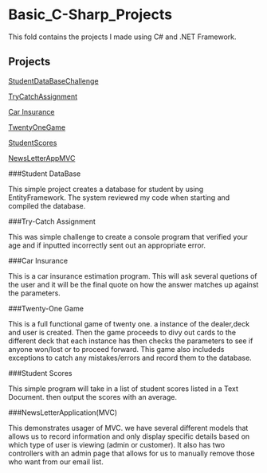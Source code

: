 # Basic_C-Sharp_Projects
 This fold contains the projects I made using C# and .NET Framework.
## Projects


[StudentDataBaseChallenge](https://github.com/TravisHeckel/Basic_C-Sharp_Projects/tree/main/Project%20and%20Assignments/StudentDataBaseChallenge)

[TryCatchAssignment](https://github.com/TravisHeckel/Basic_C-Sharp_Projects/tree/main/Project%20and%20Assignments/TryCatchAssignment)

[Car Insurance](https://github.com/TravisHeckel/Basic_C-Sharp_Projects/tree/main/Project%20and%20Assignments/CarInsurance)

[TwentyOneGame](https://github.com/TravisHeckel/Basic_C-Sharp_Projects/tree/main/Lesson%20Examples/TwentyOne)

[StudentScores](https://github.com/TravisHeckel/Basic_C-Sharp_Projects/tree/main/Lesson%20Examples/Score)

[NewsLetterAppMVC](https://github.com/TravisHeckel/Basic_C-Sharp_Projects/tree/main/Lesson%20Examples/NewsletterAppMVC)

###Student DataBase

This simple project creates a database for student by using EntityFramework. The system reviewed my code when starting and compiled the database.

###Try-Catch Assignment

This was simple challenge to create a console program that verified your age and if inputted incorrectly sent out an appropriate error.

###Car Insurance

This is a car insurance estimation program. This will ask several quetions of the user and it will be the final quote on how the answer matches up against the parameters.

###Twenty-One Game

This is a full functional game of twenty one. a instance of the dealer,deck and user is created. Then the game proceeds to divy out cards to the different deck<lists> that each instance has then checks the parameters to see if anyone won/lost or to proceed forward. This game also includeds exceptions to catch any mistakes/errors and record them to the database.

###Student Scores

This simple program will take in a list of student scores listed in a Text Document. then output the scores with an average.

###NewsLetterApplication(MVC)

This demonstrates usager of MVC. we have several different models that allows us to record information and only display specific details based on which type of user is viewing (admin or customer). It also has two controllers with an admin page that allows for us to manually remove those who want from our email list.
